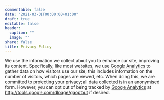 ```yaml
---
commentable: false
date: "2021-03-31T00:00:00+01:00"
draft: true
editable: false
header:
  caption: ""
  image: ""
share: false
title: Privacy Policy
---
```


We use the information we collect about you to enhance our site, improving its content.
Specifically, like most websites, we use [Google Analytics](https://analytics.google.com/) to gather data on how visitors use our site; this includes information on the number of visitors, which pages are viewed, etc.
When doing this, we are committed to protecting your privacy; all data collected is in an anonymised form.
However, you can opt out of being tracked by [Google Analytics](https://analytics.google.com/) at http://tools.google.com/dlpage/gaoptout if desired.
